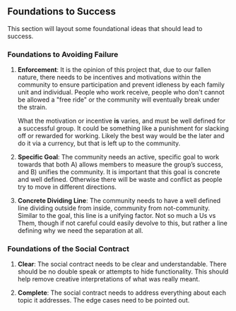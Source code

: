 ## Foundations to Success

This section will layout some foundational ideas that should lead to success.

### Foundations to Avoiding Failure

1. **Enforcement**: It is the opinion of this project that, due to our fallen nature, there needs to be incentives and motivations within the community to ensure participation and prevent idleness by each family unit and individual. People who work receive, people who don't cannot be allowed a "free ride" or the community will eventually break under the strain. 
    
    What the motivation or incentive **is** varies, and must be well defined for a successful group. It could be something like a punishment for slacking off or rewarded for working. Likely the best way would be the later and do it via a currency, but that is left up to the community.

2. **Specific Goal**: The community needs an active, specific goal to work towards that both A) allows members to measure the group’s success, and B) unifies the community. It is important that this goal is concrete and well defined. Otherwise there will be waste and conflict as people try to move in different directions.

3. **Concrete Dividing Line**: The community needs to have a well defined line dividing outside from inside, community from not-community. Similar to the goal, this line is a unifying factor. Not so much a Us vs Them, though if not careful could easily devolve to this, but rather a line defining why we need the separation at all.

### Foundations of the Social Contract

1. **Clear**: The social contract needs to be clear and understandable. There should be no double speak or attempts to hide functionality. This should help remove creative interpretations of what was really meant.

2. **Complete**: The social contract needs to address everything about each topic it addresses. The edge cases need to be pointed out.
